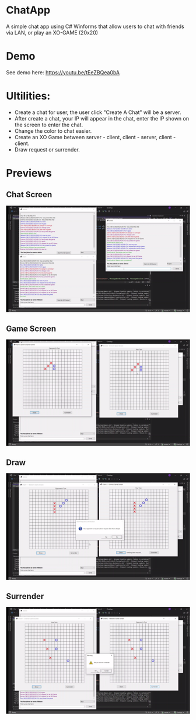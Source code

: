 # ChatApp
A simple chat app using C# Winforms that allow users to chat with friends via LAN, or play an XO-GAME (20x20)
# Demo
See demo here: https://youtu.be/tEeZBQea0bA
# Ultilities:
- Create a chat for user, the user click "Create A Chat" will be a server.
- After create a chat, your IP will appear in the chat, enter the IP shown on the screen to enter the chat.
- Change the color to chat easier.
- Create an XO Game between server - client, client - server, client - client.
- Draw request or surrender.
# Previews
## Chat Screen
![](preview/chat.png)
## Game Screen
![](preview/play_game.png)
## Draw
![](preview/draw.png)
## Surrender
![](preview/surrender.png)
